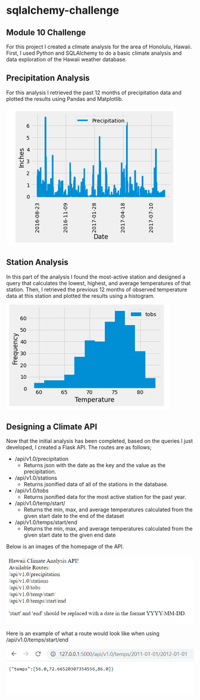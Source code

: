 # sqlalchemy-challenge
## Module 10 Challenge
For this project I created a climate analysis for the area of Honolulu, Hawaii. First, I used Python and SQLAlchemy to do a basic climate analysis and data exploration of the Hawaii weather database. 

## Precipitation Analysis
For this analysis I retrieved the past 12 months of precipitation data and plotted the results using Pandas and Matplotlib.

![precipitation](Images/precipitation.png)

## Station Analysis
In this part of the analysis I found the most-active station and designed a query that calculates the lowest, highest, and average temperatures of that station. Then, I retrieved the previous 12 months of observed temperature data at this station and plotted the results using a histogram. 

![temperature](Images/temperature.png)

## Designing a Climate API
Now that the initial analysis has been completed, based on the queries I just developed, I created a Flask API. The routes are as follows;

- /api/v1.0/precipitation
    - Returns json with the date as the key and the value as the precipitation.
- /api/v1.0/stations
    - Returns jsonified data of all of the stations in the database.
- /api/v1.0/tobs
    - Returns jsonified data for the most active station for the past year.
- /api/v1.0/temp/start/
    - Returns the min, max, and average temperatures calculated from the given start date to the end of the dataset
- /api/v1.0/temps/start/end
    - Returns the min, max, and average temperatures calculated from the given start date to the given end date

Below is an images of the homepage of the API.

![homepage](Images/homepage.png)

Here is an example of what a route would look like when using /api/v1.0/temps/start/end

![start-end](Images/start-end.png)